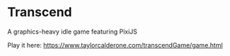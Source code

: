 # Transcend
A graphics-heavy idle game featuring PixiJS

Play it here: https://www.taylorcalderone.com/transcendGame/game.html
